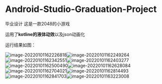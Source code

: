 # Android-Studio-Graduation-Project
毕业设计
这是一款2048的小游戏

运用了**kotline的液体动效**以及json动画化

运行结果如图：

![image-20220101162226818](https://s2.loli.net/2022/01/01/Ue7MCQI6u9LAr5O.png)![image-20220101162249264](https://s2.loli.net/2022/01/01/VOKljIkg38RXs9D.png)![image-20220101162342551](https://s2.loli.net/2022/01/01/JvwuEr6UH8expmt.png)![image-20220101162403277](https://s2.loli.net/2022/01/01/7kcAJMmG1KD659p.png)![image-20220101162500490](https://s2.loli.net/2022/01/01/bHyeXaCONSwLU3Z.png)![image-20220101162628084](https://s2.loli.net/2022/01/01/UMOkpG2eucbCjKR.png)![image-20220101162704021](https://s2.loli.net/2022/01/01/jmPrtfy4T5IAlhW.png)![image-20220101162814493](https://s2.loli.net/2022/01/01/EmA2X4odU8vq1Ob.png)![image-20220101162841703](https://s2.loli.net/2022/01/01/2oU14zcnb89G3Dv.png)![image-20220101163223008](https://s2.loli.net/2022/01/01/RBVGTIfyjNent8L.png)
